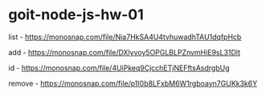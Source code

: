# goit-node-js-hw-01

list - https://monosnap.com/file/Nia7HkSA4U4tvhuwadhTAU1dqfpHcb

add - https://monosnap.com/file/DXlyvoy5OPGLBLPZnvmHiE9sL31Dlt

id - https://monosnap.com/file/4UiPkeq9CjcchETjNEFftsAsdrgbUg

remove - https://monosnap.com/file/p1I0b8LFxbM6W1rgboayn7GUKk3k6Y

